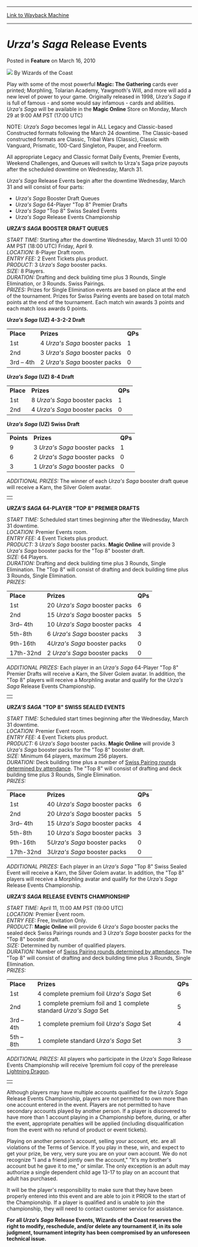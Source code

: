 
---
[Link to Wayback Machine](https://web.archive.org/web/20220526140500/https://magic.wizards.com/en/articles/archive/feature/urzas-saga-release-events-2010-03-16)

[_metadata_:author]:- "Wizards of the Coast"
[_metadata_:description]:- "Play with some of the most powerful Magic: The Gathering cards ever printed; Morphling, Tolarian Academy, Yawgmoth's Will, and more will add a new level of power to your game. Originally released in 1998, Urza's Saga if is full of famous - and some would say infamous - cards and abilities. Urza's Saga will be available in the Magic Online Store on Monday, March 29 at 9:00 AM"
[_metadata_:generator]:- "Drupal 7 (http://drupal.org)"
[_metadata_:publish_date]:- "2010-03-16"
[_metadata_:title]:- "Urza's Saga Release Events"
[_metadata_:wayback_capture_timestamp]:- "2022-05-26 14:05:00+00:00"
[_metadata_:wayback_raw_url]:- "https://web.archive.org/web/20220526140500id_/https://magic.wizards.com/en/articles/archive/feature/urzas-saga-release-events-2010-03-16"
[_metadata_:wayback_url]:- "https://magic.wizards.com/en/articles/archive/feature/urzas-saga-release-events-2010-03-16"
---


*Urza's Saga* Release Events
============================



 Posted in **Feature**
 on March 16, 2010 






![](https://media.magic.wizards.com/styles/auth_small/public/images/person/wizards_author.jpg)
By Wizards of the Coast











Play with some of the most powerful **Magic: The Gathering** cards ever printed; Morphling, Tolarian Academy, Yawgmoth's Will, and more will add a new level of power to your game. Originally released in 1998, *Urza's Saga* if is full of famous - and some would say infamous - cards and abilities. *Urza's Saga* will be available in the **Magic Online** Store on Monday, March 29 at 9:00 AM PST (17:00 UTC)


 NOTE: *Urza’s Saga* becomes legal in ALL Legacy and Classic-based Constructed formats following the March 24 downtime. The Classic-based constructed formats are Classic, Tribal Wars (Classic), Classic with Vanguard, Prismatic, 100-Card Singleton, Pauper, and Freeform. 


All appropriate Legacy and Classic format Daily Events, Premier Events, Weekend Challenges, and Queues will switch to Urza's Saga prize payouts after the scheduled downtime on Wednesday, March 31.


*Urza's Saga* Release Events begin after the downtime Wednesday, March 31 and will consist of four parts: 

* *Urza's Saga* Booster Draft Queues
* *Urza's Saga* 64-Player "Top 8" Premier Drafts
* *Urza's Saga* "Top 8" Swiss Sealed Events
* *Urza's Saga* Release Events Championship

  
***URZA'S SAGA* BOOSTER DRAFT QUEUES**


*START TIME:* Starting after the downtime Wednesday, March 31 until 10:00 AM PST (18:00 UTC) Friday, April 9.   
*LOCATION:* 8-Player Draft room.   
*ENTRY FEE:* 2 Event Tickets plus product.   
*PRODUCT:* 3 *Urza's Saga* booster packs.   
*SIZE:* 8 Players.   
*DURATION:* Drafting and deck building time plus 3 Rounds, Single Elimination, or 3 Rounds. Swiss Pairings.  
*PRIZES:* Prizes for Single Elimination events are based on place at the end of the tournament. Prizes for Swiss Pairing events are based on total match points at the end of the tournament. Each match win awards 3 points and each match loss awards 0 points. 


***Urza's Saga* (UZ) 4-3-2-2 Draft**

  


|  |  |  |
| --- | --- | --- |
| **Place** | **Prizes** | **QPs** |
| 1st | 4 *Urza's Saga* booster packs | 1 |
| 2nd | 3 *Urza's Saga* booster packs | 0 |
| 3rd – 4th | 2 *Urza's Saga* booster packs | 0 |

  
***Urza's Saga* (UZ) 8-4 Draft**

  


|  |  |  |
| --- | --- | --- |
| **Place** | **Prizes** | **QPs** |
| 1st | 8 *Urza's Saga* booster packs | 1 |
| 2nd | 4 *Urza's Saga* booster packs | 0 |

  
***Urza's Saga* (UZ) Swiss Draft**

  


|  |  |  |
| --- | --- | --- |
| **Points** | **Prizes** | **QPs** |
| 9 | 3 *Urza's Saga* booster packs | 1 |
| 6 | 2 *Urza's Saga* booster packs | 0 |
| 3 | 1 *Urza's Saga* booster packs | 0 |

  
*ADDITIONAL PRIZES:* The winner of each *Urza's Saga* booster draft queue will receive a Karn, the Silver Golem avatar.




|  |
| --- |
|  |

  
***URZA'S SAGA* 64-PLAYER "TOP 8" PREMIER DRAFTS** 


*START TIME:* Scheduled start times beginning after the Wednesday, March 31 downtime.  
*LOCATION:* Premier Events room.   
*ENTRY FEE:* 4 Event Tickets plus product.   
*PRODUCT:* 3 *Urza's Saga* booster packs. **Magic Online** will provide 3 *Urza's Saga* booster packs for the "Top 8" booster draft.  
*SIZE:* 64 Players.   
*DURATION:* Drafting and deck building time plus 3 Rounds, Single Elimination. The "Top 8" will consist of drafting and deck building time plus 3 Rounds, Single Elimination.   
*PRIZES:*




|  |  |  |
| --- | --- | --- |
| **Place** | **Prizes** | **QPs** |
| 1st | 20 *Urza's Saga* booster packs | 6 |
| 2nd | 15 *Urza's Saga* booster packs | 5 |
| 3rd– 4th | 10 *Urza's Saga* booster packs | 4 |
| 5th-8th | 6 *Urza's Saga* booster packs | 3 |
| 9th-16th | 4*Urza's Saga* booster packs | 0 |
| 17th-32nd | 2 *Urza's Saga* booster packs | 0 |

  
*ADDITIONAL PRIZES:* Each player in an *Urza's Saga* 64-Player "Top 8" Premier Drafts will receive a Karn, the Silver Golem avatar. In addition, the "Top 8" players will receive a Morphling avatar and qualify for the *Urza's Saga* Release Events Championship.




|  |
| --- |
|  |

  
***URZA'S SAGA* "TOP 8" SWISS SEALED EVENTS** 


*START TIME:* Scheduled start times beginning after the Wednesday, March 31 downtime.  
*LOCATION:* Premier Event room.   
*ENTRY FEE:* 4 Event Tickets plus product.   
*PRODUCT:* 6 *Urza's Saga* booster packs. **Magic Online** will provide 3 *Urza's Saga* booster packs for the "Top 8" booster draft.  
*SIZE:* Minimum 64 players, maximum 256 players.   
*DURATION:* Deck building time plus a number of [Swiss Pairing rounds determined by attendance](http://wizards.custhelp.com/cgi-bin/wizards.cfg/php/enduser/std_adp.php?p_faqid=465). The "Top 8" will consist of drafting and deck building time plus 3 Rounds, Single Elimination.   
*PRIZES:*




|  |  |  |
| --- | --- | --- |
| **Place** | **Prizes** | **QPs** |
| 1st | 40 *Urza's Saga* booster packs | 6 |
| 2nd | 20 *Urza's Saga* booster packs | 5 |
| 3rd– 4th | 15 *Urza's Saga* booster packs | 4 |
| 5th-8th | 10 *Urza's Saga* booster packs | 3 |
| 9th-16th | 5*Urza's Saga* booster packs | 0 |
| 17th-32nd | 3*Urza's Saga* booster packs | 0 |

  
*ADDITIONAL PRIZES:* Each player in an *Urza's Saga* "Top 8" Swiss Sealed Event will receive a Karn, the Silver Golem avatar. In addition, the "Top 8" players will receive a Morphling avatar and qualify for the *Urza's Saga* Release Events Championship.


***URZA'S SAGA* RELEASE EVENTS CHAMPIONSHIP**


*START TIME:* April 11, 11:00 AM PST (19:00 UTC)  
*LOCATION:* Premier Event room.   
*ENTRY FEE:* Free, Invitation Only.  
*PRODUCT:*
**Magic Online** will provide 6 *Urza's Saga* booster packs the sealed deck Swiss Pairings rounds and 3 *Urza's Saga* booster packs for the "Top 8" booster draft.   
*SIZE:* Determined by number of qualified players.   
*DURATION:* Number of [Swiss Pairing rounds determined by attendance](http://wizards.custhelp.com/cgi-bin/wizards.cfg/php/enduser/std_adp.php?p_faqid=465). The "Top 8" will consist of drafting and deck building time plus 3 Rounds, Single Elimination.   
*PRIZES:*





|  |  |  |
| --- | --- | --- |
| **Place** | **Prizes** | **QPs** |
| 1st | 4 complete premium foil *Urza's Saga* Set | 6 |
| 2nd | 1 complete premium foil and 1 complete standard *Urza's Saga* Set | 5 |
| 3rd – 4th | 1 complete premium foil *Urza's Saga* Set | 4 |
| 5th – 8th | 1 complete standard *Urza's Saga* Set | 3 |

  
*ADDITIONAL PRIZES:* All players who participate in the *Urza's Saga* Release Events Championship will receive 1premium foil copy of the prerelease [Lightning Dragon](https://gatherer.wizards.com/Pages/Card/Details.aspx?name=Lightning+Dragon).




|  |
| --- |
|  |

  
Although players may have multiple accounts qualified for the *Urza’s Saga* Release Events Championship, players are not permitted to own more than one account entered in the event. Players are not permitted to have secondary accounts played by another person. If a player is discovered to have more than 1 account playing in a Championship before, during, or after the event, appropriate penalties will be applied (including disqualification from the event with no refund of product or event tickets).


Playing on another person's account, selling your account, etc. are all violations of the Terms of Service. If you play in these, win, and expect to get your prize, be very, very sure you are on your own account. We do not recognize "I and a friend jointly own the account," "It's my brother's account but he gave it to me," or similar. The only exception is an adult may authorize a single dependent child age 13-17 to play on an account that adult has purchased.


It will be the player's responsibility to make sure that they have been properly entered into this event and are able to join it PRIOR to the start of the Championship. If a player is qualified and is unable to join the championship, they will need to contact customer service for assistance.


**For all *Urza’s Saga* Release Events, Wizards of the Coast reserves the right to modify, reschedule, and/or delete any tournament if, in its sole judgment, tournament integrity has been compromised by an unforeseen technical issue.**







